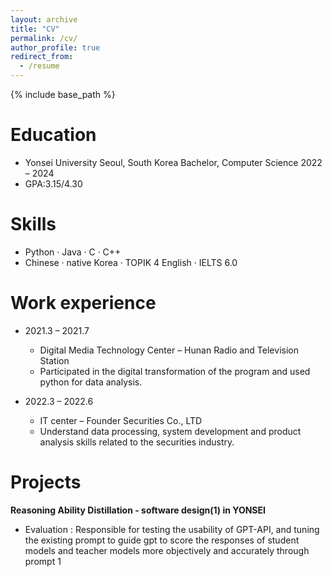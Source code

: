 ```yaml
---
layout: archive
title: "CV"
permalink: /cv/
author_profile: true
redirect_from:
  - /resume
---
```


{% include base_path %}

Education
======
<!-- * Ph.D in Version Control Theory, GitHub University, 2018 (expected)
* M.S. in Jekyll, GitHub University, 2014 -->
* Yonsei University Seoul, South Korea Bachelor, Computer Science  2022 – 2024
* GPA:3.15/4.30
  

Skills
======

* Python · Java · C · C++
* Chinese · native  Korea · TOPIK 4  English · IELTS 6.0
 
Work experience
======


*  2021.3 – 2021.7
   * Digital Media Technology Center – Hunan Radio and Television Station
   * Participated in the digital transformation of the program and used python for data analysis.
  
*   2022.3 – 2022.6
    * IT center – Founder Securities Co., LTD
    *  Understand data processing, system development and product analysis skills related to the securities
industry.


Projects
======

**Reasoning Ability Distillation - software design(1) in YONSEI**

* Evaluation : Responsible for testing the usability of GPT-API, and tuning the existing prompt to guide
gpt to score the responses of student models and teacher models more objectively and accurately
through prompt 1